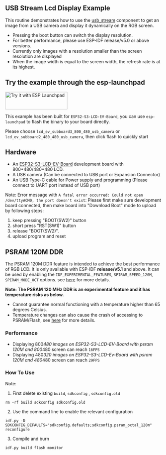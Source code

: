 ## USB Stream Lcd Display Example

This routine demonstrates how to use the [usb_stream](https://components.espressif.com/components/espressif/usb_stream) component to get an image from a USB camera and display it dynamically on the RGB screen. 

* Pressing the boot button can switch the display resolution. 
* For better performance, please use ESP-IDF release/v5.0 or above versions.
* Currently only images with a resolution smaller than the screen resolution are displayed
* When the image width is equal to the screen width, the refresh rate is at its highest.

## Try the example through the esp-launchpad

<a href="https://espressif.github.io/esp-launchpad/?flashConfigURL=https://raw.githubusercontent.com/espressif/esp-dev-kits/master/launch.toml">
    <img alt="Try it with ESP Launchpad" src="https://espressif.github.io/esp-launchpad/assets/try_with_launchpad.png" width="200" height="56">
</a>

This example has been built for `ESP32-S3-LCD-EV-Board`, you can use `esp-launchpad` to flash the binary to your board directly.

Please choose `lcd_ev_subboard3_800_480_usb_camera` or `lcd_ev_subboard2_480_480_usb_camera`, then click flash to quickly start

## Hardware

* An [ESP32-S3-LCD-EV-Board](https://docs.espressif.com/projects/esp-dev-kits/en/latest/esp32s3/esp32-s3-lcd-ev-board/index.html) development board with 800\*480/480\*480 LCD.
* A USB camera (Can be connected to USB port or Expansion Connector)
* An USB Type-C cable for Power supply and programming (Please connect to UART port instead of USB port)

Note:
  Error message with `A fatal error occurred: Could not open /dev/ttyACM0, the port doesn't exist`: Please first make sure development board connected, then make board into "Download Boot" mode to upload by following steps:
  1. keep pressing  "BOOT(SW2)" button
  2. short press "RST(SW1)" button
  3. release "BOOT(SW2)".
  4. upload program and reset

## PSRAM 120M DDR

The PSRAM 120M DDR feature is intended to achieve the best performance of RGB LCD. It is only available with ESP-IDF **release/v5.1** and above. It can be used by enabling the `IDF_EXPERIMENTAL_FEATURES`, `SPIRAM_SPEED_120M`, `SPIRAM_MODE_OCT` options. see [here](https://docs.espressif.com/projects/esp-idf/en/latest/esp32s3/api-guides/flash_psram_config.html#all-supported-modes-and-speeds) for more details.

**Note: The PSRAM 120 MHz DDR is an experimental feature and it has temperature risks as below.**
  * Cannot guarantee normal functioning with a temperature higher than 65 degrees Celsius.
  * Temperature changes can also cause the crash of accessing to PSRAM/Flash, see [here](https://docs.espressif.com/projects/esp-idf/en/latest/esp32s3/api-guides/flash_psram_config.html#all-supported-modes-and-speeds) for more details.

### Performance

* Displaying 800*480 images on ESP32-S3-LCD-EV-Board with psram 120M and 800*480 screen can reach `16FPS`
* Displaying 480*320 images on ESP32-S3-LCD-Ev-Board with psram 120M and 480*480 screen can reach `29FPS`

### How To Use 

Note:       

1. First delete existing `build`, `sdkconfig` , `sdkconfig.old`
```
rm -rf build sdkconfig sdkconfig.old
```

2. Use the command line to enable the relevant configuration
```
idf.py -D SDKCONFIG_DEFAULTS="sdkconfig.defaults;sdkconfig.psram_octal_120m" reconfigure
```

3. Compile and burn
```
idf.py build flash monitor
```